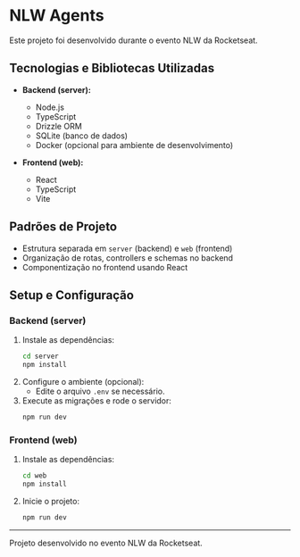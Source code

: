 # NLW Agents

Este projeto foi desenvolvido durante o evento NLW da Rocketseat.

## Tecnologias e Bibliotecas Utilizadas

- **Backend (server):**
  - Node.js
  - TypeScript
  - Drizzle ORM
  - SQLite (banco de dados)
  - Docker (opcional para ambiente de desenvolvimento)

- **Frontend (web):**
  - React
  - TypeScript
  - Vite

## Padrões de Projeto

- Estrutura separada em `server` (backend) e `web` (frontend)
- Organização de rotas, controllers e schemas no backend
- Componentização no frontend usando React

## Setup e Configuração

### Backend (server)
1. Instale as dependências:
   ```bash
   cd server
   npm install
   ```
2. Configure o ambiente (opcional):
   - Edite o arquivo `.env` se necessário.
3. Execute as migrações e rode o servidor:
   ```bash
   npm run dev
   ```

### Frontend (web)
1. Instale as dependências:
   ```bash
   cd web
   npm install
   ```
2. Inicie o projeto:
   ```bash
   npm run dev
   ```

---

Projeto desenvolvido no evento NLW da Rocketseat.
